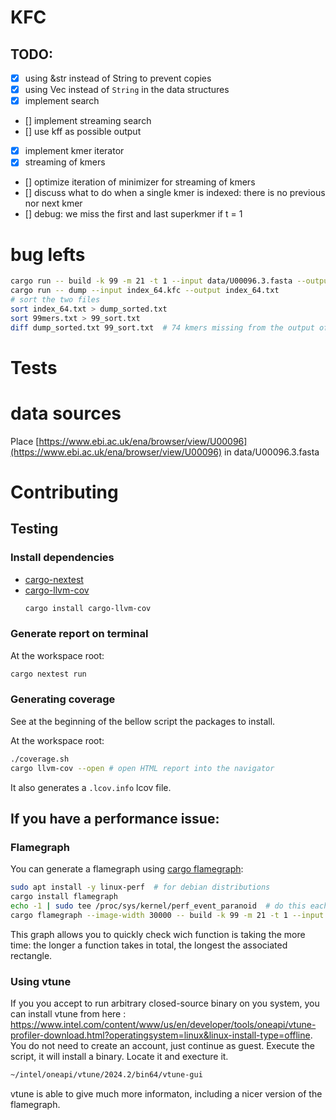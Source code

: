 # KFC

## TODO:
- [x] using &str instead of String to prevent copies
- [x] using Vec<u8> instead of `String` in the data structures
- [x] implement search
- [] implement streaming search
- [] use kff as possible output
- [x] implement kmer iterator
- [x] streaming of kmers
- [] optimize iteration of minimizer for streaming of kmers
- [] discuss what to do when a single kmer is indexed: there is no previous nor next kmer
- [] debug: we miss the first and last superkmer if t = 1 

# bug lefts
```bash
cargo run -- build -k 99 -m 21 -t 1 --input data/U00096.3.fasta --output index_64.kfc --check-kmc data/99mers.txt
cargo run -- dump --input index_64.kfc --output index_64.txt
# sort the two files
sort index_64.txt > dump_sorted.txt 
sort 99mers.txt > 99_sort.txt
diff dump_sorted.txt 99_sort.txt  # 74 kmers missing from the output of KFC
```

# Tests
# data sources
Place [https://www.ebi.ac.uk/ena/browser/view/U00096](https://www.ebi.ac.uk/ena/browser/view/U00096) in data/U00096.3.fasta

# Contributing

## Testing

### Install dependencies

* [cargo-nextest](https://nexte.st/)
* [cargo-llvm-cov](https://crates.io/crates/cargo-llvm-cov)
    ```bash
    cargo install cargo-llvm-cov
    ```

### Generate report on terminal

At the workspace root:
```bash
cargo nextest run
```

### Generating coverage

See at the beginning of the bellow script the packages to install.

At the workspace root:

```bash
./coverage.sh
cargo llvm-cov --open # open HTML report into the navigator
```

It also generates a `.lcov.info` lcov file.

## If you have a performance issue:
### Flamegraph
You can generate a flamegraph using [cargo flamegraph](https://github.com/flamegraph-rs/flamegraph):
```bash
sudo apt install -y linux-perf  # for debian distributions
cargo install flamegraph
echo -1 | sudo tee /proc/sys/kernel/perf_event_paranoid  # do this each time you reboot
cargo flamegraph --image-width 30000 -- build -k 99 -m 21 -t 1 --input data/U00096.3.fasta # change the width to suit your need
```
This graph allows you to quickly check wich function is taking the more time: the longer a function takes in total, the longest the associated rectangle.

### Using vtune
If you you accept to run arbitrary closed-source binary on you system, you can install vtune from here : https://www.intel.com/content/www/us/en/developer/tools/oneapi/vtune-profiler-download.html?operatingsystem=linux&linux-install-type=offline. You do not need to create an account, just continue as guest.
Execute the script, it will install a binary. Locate it and execture it.
```bash
~/intel/oneapi/vtune/2024.2/bin64/vtune-gui
```
vtune is able to give much more informaton, including a nicer version of the flamegraph.